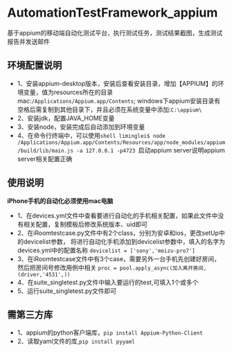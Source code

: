 # AutomationTestFramework_appium

基于appium的移动端自动化测试平台，执行测试任务，测试结果截图，生成测试报告并发送邮件

## 环境配置说明
- 1、安装appium-desktop版本，安装后查看安装目录，增加【APPIUM】的环境变量，值为resources所在的目录
    mac:`/Applications/Appium.app/Contents`;
    windows下appium安装目录有空格后需复制到其他目录下，并且必须在系统变量中添加:`C:\appium\`
- 2、安装jdk，配置JAVA_HOME变量
- 3、安装node，安装完成后自动添加到环境变量
- 4、在命令行终端中，可以使用`shell liminglei$ node /Applications/Appium.app/Contents/Resources/app/node_modules/appium/build/lib/main.js -a 127.0.0.1 -p4723 `启动appium server说明appium server相关配置正确



## 使用说明

**iPhone手机的自动化必须使用mac电脑**

- 1、在devices.yml文件中查看要进行自动化的手机相关配置，如果此文件中没有相关配置，复制模板后修改系统版本、uid即可
- 2、在iRoomtestcase.py文件中有2个class，分别为安卓和ios，更改setUp中的devicelist参数，
    将进行自动化手机添加到devicelist参数中，填入的名字为devices.yml中的配置名称 `devicelist = ['sony','meizu-pro7']`
- 3、在iRoomtestcase文件中有3个case，需要另外一台手机先创建好房间，然后把房间号修改用例中相关
    `proc = pool.apply_async(加入离开房间,(driver,'4531',))`
- 4、在suite_singletest.py文件中输入要运行的test,可填入1个或多个
- 5、运行suite_singletest.py文件即可


## 需第三方库

- 1、appium的python客户端库，`pip install Appium-Python-Client`
- 2、读取yaml文件的库,`pip install pyyaml`
